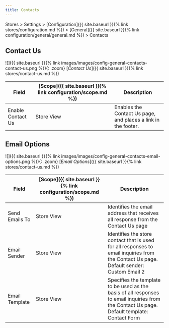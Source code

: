 ```yaml
---
title: Contacts
---
```


Stores > Settings > [Configuration]({{ site.baseurl }}{% link stores/configuration.md %}) > [General]({{ site.baseurl }}{% link configuration/general/general.md %}) > Contacts

## Contact Us

![]({{ site.baseurl }}{% link images/images/config-general-contacts-contact-us.png %}){: .zoom}
[_Contact Us_]({{ site.baseurl }}{% link stores/contact-us.md %})

|Field|[Scope]({{ site.baseurl }}{% link configuration/scope.md %})|Description|
|--- |--- |--- |
|Enable Contact Us|Store View|Enables the Contact Us page, and places a link in the footer.|

## Email Options

![]({{ site.baseurl }}{% link images/images/config-general-contacts-email-options.png %}){: .zoom}
[_Email Options_]({{ site.baseurl }}{% link stores/contact-us.md %})

|Field|[Scope]({{ site.baseurl }}{% link configuration/scope.md %})|Description|
|--- |--- |--- |
|Send Emails To|Store View|Identifies the email address that receives all response from the Contact Us page|
|Email Sender|Store View|Identifies the store contact that is used for all responses to email inquiries from the Contact Us page. Default sender: Custom Email 2|
|Email Template|Store View|Specifies the template to be used as the basis of all responses to email inquiries from the Contact Us page. Default template: Contact Form|
